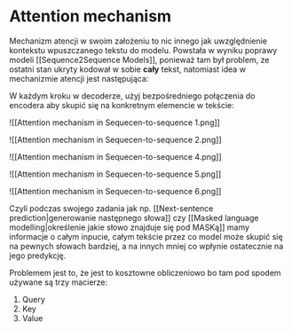 # Attention mechanism

Mechanizm atencji w swoim założeniu to nic innego jak uwzględnienie kontekstu wpuszczanego tekstu do modelu. Powstała w wyniku poprawy modeli [[Sequence2Sequence Models]], ponieważ tam był problem, ze ostatni stan ukryty kodował w sobie **cały** tekst, natomiast idea w mechanizmie atencji jest następująca:

W każdym kroku w decoderze, użyj bezpośredniego połączenia do encodera aby skupić się na konkretnym elemencie w tekście:

![[Attention mechanism in Sequecen-to-sequence 1.png]]

![[Attention mechanism in Sequecen-to-sequence 2.png]]

![[Attention mechanism in Sequecen-to-sequence 4.png]]

![[Attention mechanism in Sequecen-to-sequence 5.png]]

![[Attention mechanism in Sequecen-to-sequence 6.png]]

Czyli podczas swojego zadania jak np. [[Next-sentence prediction|generowanie następnego słowa]] czy [[Masked language modelling|określenie jakie słowo znajduje się pod MASKą]] mamy informacje o całym inpucie, całym tekście przez co model może skupić się na pewnych słowach bardziej, a na innych mniej co wpłynie ostatecznie na jego predykcję.

Problemem jest to, że jest to kosztowne obliczeniowo bo tam pod spodem używane są trzy macierze:

1. Query
2. Key
3. Value